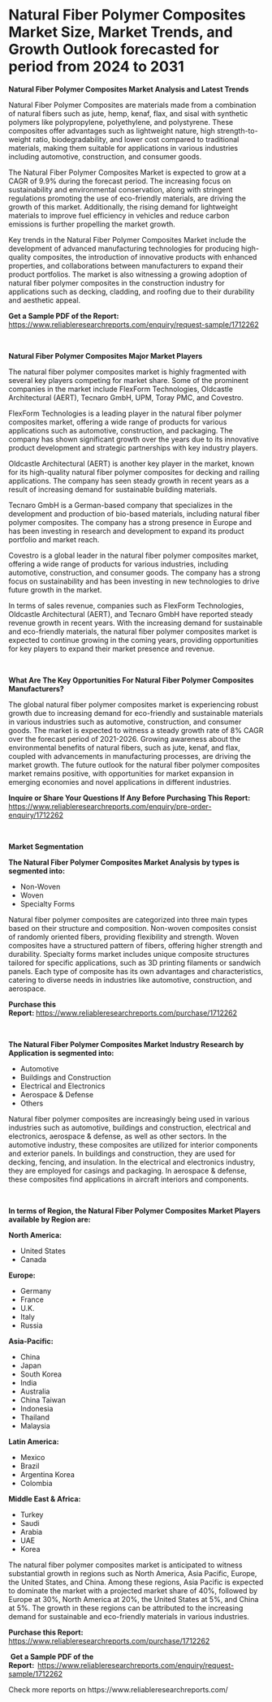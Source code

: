<p><h1>Natural Fiber Polymer Composites Market Size, Market Trends, and Growth Outlook forecasted for period from 2024 to 2031</h1></p><p><strong>Natural Fiber Polymer Composites Market Analysis and Latest Trends</strong></p>
<p><p>Natural Fiber Polymer Composites are materials made from a combination of natural fibers such as jute, hemp, kenaf, flax, and sisal with synthetic polymers like polypropylene, polyethylene, and polystyrene. These composites offer advantages such as lightweight nature, high strength-to-weight ratio, biodegradability, and lower cost compared to traditional materials, making them suitable for applications in various industries including automotive, construction, and consumer goods.</p><p>The Natural Fiber Polymer Composites Market is expected to grow at a CAGR of 9.9% during the forecast period. The increasing focus on sustainability and environmental conservation, along with stringent regulations promoting the use of eco-friendly materials, are driving the growth of this market. Additionally, the rising demand for lightweight materials to improve fuel efficiency in vehicles and reduce carbon emissions is further propelling the market growth.</p><p>Key trends in the Natural Fiber Polymer Composites Market include the development of advanced manufacturing technologies for producing high-quality composites, the introduction of innovative products with enhanced properties, and collaborations between manufacturers to expand their product portfolios. The market is also witnessing a growing adoption of natural fiber polymer composites in the construction industry for applications such as decking, cladding, and roofing due to their durability and aesthetic appeal.</p></p>
<p><strong>Get a Sample PDF of the Report:&nbsp;</strong> <a href="https://www.reliableresearchreports.com/enquiry/request-sample/1712262">https://www.reliableresearchreports.com/enquiry/request-sample/1712262</a></p>
<p>&nbsp;</p>
<p><strong>Natural Fiber Polymer Composites Major Market Players</strong></p>
<p><p>The natural fiber polymer composites market is highly fragmented with several key players competing for market share. Some of the prominent companies in the market include FlexForm Technologies, Oldcastle Architectural (AERT), Tecnaro GmbH, UPM, Toray PMC, and Covestro.</p><p>FlexForm Technologies is a leading player in the natural fiber polymer composites market, offering a wide range of products for various applications such as automotive, construction, and packaging. The company has shown significant growth over the years due to its innovative product development and strategic partnerships with key industry players.</p><p>Oldcastle Architectural (AERT) is another key player in the market, known for its high-quality natural fiber polymer composites for decking and railing applications. The company has seen steady growth in recent years as a result of increasing demand for sustainable building materials.</p><p>Tecnaro GmbH is a German-based company that specializes in the development and production of bio-based materials, including natural fiber polymer composites. The company has a strong presence in Europe and has been investing in research and development to expand its product portfolio and market reach.</p><p>Covestro is a global leader in the natural fiber polymer composites market, offering a wide range of products for various industries, including automotive, construction, and consumer goods. The company has a strong focus on sustainability and has been investing in new technologies to drive future growth in the market.</p><p>In terms of sales revenue, companies such as FlexForm Technologies, Oldcastle Architectural (AERT), and Tecnaro GmbH have reported steady revenue growth in recent years. With the increasing demand for sustainable and eco-friendly materials, the natural fiber polymer composites market is expected to continue growing in the coming years, providing opportunities for key players to expand their market presence and revenue.</p></p>
<p>&nbsp;</p>
<p><strong>What Are The Key Opportunities For Natural Fiber Polymer Composites Manufacturers?</strong></p>
<p><p>The global natural fiber polymer composites market is experiencing robust growth due to increasing demand for eco-friendly and sustainable materials in various industries such as automotive, construction, and consumer goods. The market is expected to witness a steady growth rate of 8% CAGR over the forecast period of 2021-2026. Growing awareness about the environmental benefits of natural fibers, such as jute, kenaf, and flax, coupled with advancements in manufacturing processes, are driving the market growth. The future outlook for the natural fiber polymer composites market remains positive, with opportunities for market expansion in emerging economies and novel applications in different industries.</p></p>
<p><strong>Inquire or Share Your Questions If Any Before Purchasing This Report:</strong> <a href="https://www.reliableresearchreports.com/enquiry/pre-order-enquiry/1712262">https://www.reliableresearchreports.com/enquiry/pre-order-enquiry/1712262</a></p>
<p>&nbsp;</p>
<p><strong>Market Segmentation</strong></p>
<p><strong>The Natural Fiber Polymer Composites Market Analysis by types is segmented into:</strong></p>
<p><ul><li>Non-Woven</li><li>Woven</li><li>Specialty Forms</li></ul></p>
<p><p>Natural fiber polymer composites are categorized into three main types based on their structure and composition. Non-woven composites consist of randomly oriented fibers, providing flexibility and strength. Woven composites have a structured pattern of fibers, offering higher strength and durability. Specialty forms market includes unique composite structures tailored for specific applications, such as 3D printing filaments or sandwich panels. Each type of composite has its own advantages and characteristics, catering to diverse needs in industries like automotive, construction, and aerospace.</p></p>
<p><strong>Purchase this Report:&nbsp;</strong><a href="https://www.reliableresearchreports.com/purchase/1712262">https://www.reliableresearchreports.com/purchase/1712262</a></p>
<p>&nbsp;</p>
<p><strong>The Natural Fiber Polymer Composites Market Industry Research by Application is segmented into:</strong></p>
<p><ul><li>Automotive</li><li>Buildings and Construction</li><li>Electrical and Electronics</li><li>Aerospace & Defense</li><li>Others</li></ul></p>
<p><p>Natural fiber polymer composites are increasingly being used in various industries such as automotive, buildings and construction, electrical and electronics, aerospace & defense, as well as other sectors. In the automotive industry, these composites are utilized for interior components and exterior panels. In buildings and construction, they are used for decking, fencing, and insulation. In the electrical and electronics industry, they are employed for casings and packaging. In aerospace & defense, these composites find applications in aircraft interiors and components.</p></p>
<p>&nbsp;</p>
<p><strong>In terms of Region, the Natural Fiber Polymer Composites Market Players available by Region are:</strong></p>
<p>
    <p> <strong> North America: </strong>
        <ul>
            <li>United States</li>
            <li>Canada</li>
        </ul>
        </p> 
    <p> <strong> Europe: </strong>
        <ul>
            <li>Germany</li>
            <li>France</li>
            <li>U.K.</li>
            <li>Italy</li>
            <li>Russia</li>
        </ul>
        </p> 
    <p> <strong> Asia-Pacific: </strong>
        <ul>
            <li>China</li>
            <li>Japan</li>
            <li>South Korea</li>
            <li>India</li>
            <li>Australia</li>
            <li>China Taiwan</li>
            <li>Indonesia</li>
            <li>Thailand</li>
            <li>Malaysia</li>
        </ul>
        </p> 
    <p> <strong> Latin America: </strong>
        <ul>
            <li>Mexico</li>
            <li>Brazil</li>
            <li>Argentina Korea</li>
            <li>Colombia</li>
        </ul>
        </p> 
    <p> <strong> Middle East & Africa: </strong>
        <ul>
            <li>Turkey</li>
            <li>Saudi</li>
            <li>Arabia</li>
            <li>UAE</li>
            <li>Korea</li>
        </ul>
    </p>
    </p>
<p><p>The natural fiber polymer composites market is anticipated to witness substantial growth in regions such as North America, Asia Pacific, Europe, the United States, and China. Among these regions, Asia Pacific is expected to dominate the market with a projected market share of 40%, followed by Europe at 30%, North America at 20%, the United States at 5%, and China at 5%. The growth in these regions can be attributed to the increasing demand for sustainable and eco-friendly materials in various industries.</p></p>
<p><strong>Purchase this Report: </strong><a href="https://www.reliableresearchreports.com/purchase/1712262">https://www.reliableresearchreports.com/purchase/1712262</a></p>
<p>&nbsp;<strong>Get a Sample PDF of the Report:&nbsp;&nbsp;</strong><a href="https://www.reliableresearchreports.com/enquiry/request-sample/1712262">https://www.reliableresearchreports.com/enquiry/request-sample/1712262</a></p>
<p><strong></strong></p>
<p>Check more reports on https://www.reliableresearchreports.com/</p>